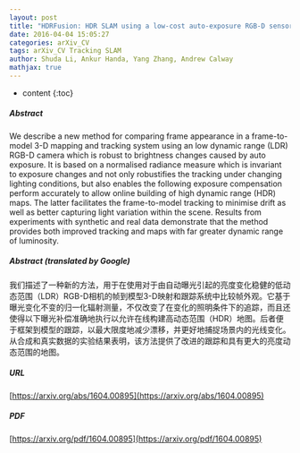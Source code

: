 ```yaml
---
layout: post
title: "HDRFusion: HDR SLAM using a low-cost auto-exposure RGB-D sensor"
date: 2016-04-04 15:05:27
categories: arXiv_CV
tags: arXiv_CV Tracking SLAM
author: Shuda Li, Ankur Handa, Yang Zhang, Andrew Calway
mathjax: true
---
```


* content
{:toc}

##### Abstract
We describe a new method for comparing frame appearance in a frame-to-model 3-D mapping and tracking system using an low dynamic range (LDR) RGB-D camera which is robust to brightness changes caused by auto exposure. It is based on a normalised radiance measure which is invariant to exposure changes and not only robustifies the tracking under changing lighting conditions, but also enables the following exposure compensation perform accurately to allow online building of high dynamic range (HDR) maps. The latter facilitates the frame-to-model tracking to minimise drift as well as better capturing light variation within the scene. Results from experiments with synthetic and real data demonstrate that the method provides both improved tracking and maps with far greater dynamic range of luminosity.

##### Abstract (translated by Google)
我们描述了一种新的方法，用于在使用对于由自动曝光引起的亮度变化稳健的低动态范围（LDR）RGB-D相机的帧到模型3-D映射和跟踪系统中比较帧外观。它基于曝光变化不变的归一化辐射测量，不仅改变了在变化的照明条件下的追踪，而且还使得以下曝光补偿准确地执行以允许在线构建高动态范围（HDR）地图。后者便于框架到模型的跟踪，以最大限度地减少漂移，并更好地捕捉场景内的光线变化。从合成和真实数据的实验结果表明，该方法提供了改进的跟踪和具有更大的亮度动态范围的地图。

##### URL
[https://arxiv.org/abs/1604.00895](https://arxiv.org/abs/1604.00895)

##### PDF
[https://arxiv.org/pdf/1604.00895](https://arxiv.org/pdf/1604.00895)

